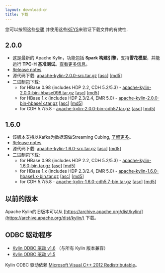 ```yaml
---
layout: download-cn
title: 下载
---
```


您可以按照这些[步骤](https://www.apache.org/info/verification.html) 并使用这些[KEYS](http://kylin.apache.org/KEYS)来验证下载文件的有效性.

## 2.0.0

- 这是最新的 Apache Kylin，功能包括 **Spark 构建引擎**，支持**雪花模型**，并能运行 **TPC-H 基准测试**。[查看更多信息](/cn/blog/2017/02/25/v2.0.0-beta-ready/)。
- [Release notes](/docs20/release_notes.html)
- 源代码下载: [apache-kylin-2.0.0-src.tar.gz](http://www.apache.org/dyn/closer.cgi/kylin/apache-kylin-2.0.0/apache-kylin-2.0.0-src.tar.gz) \[[asc](https://dist.apache.org/repos/dist/release/kylin/apache-kylin-2.0.0/apache-kylin-2.0.0-src.tar.gz.asc)\] \[[md5](https://dist.apache.org/repos/dist/release/kylin/apache-kylin-2.0.0/apache-kylin-2.0.0-src.tar.gz.md5)\]
- 二进制包下载:
  - for HBase 0.98 (includes HDP 2.2, CDH 5.2/5.3) - [apache-kylin-2.0.0-bin-hbase098.tar.gz](https://dist.apache.org/repos/dist/dev/kylin/apache-kylin-2.0.0/apache-kylin-2.0.0-bin-hbase098.tar.gz)  \[[asc](https://dist.apache.org/repos/dist/dev/kylin/apache-kylin-2.0.0/apache-kylin-2.0.0-bin-hbase098.tar.gz.asc)\] \[[md5](https://dist.apache.org/repos/dist/dev/kylin/apache-kylin-2.0.0/apache-kylin-2.0.0-bin-hbase098.tar.gz.md5)\]
  - for HBase 1.x (includes HDP 2.3/2.4, EMR 5.0) - [apache-kylin-2.0.0-bin-hbase1x.tar.gz](https://dist.apache.org/repos/dist/dev/kylin/apache-kylin-2.0.0/apache-kylin-2.0.0-bin-hbase1x.tar.gz) \[[asc](https://dist.apache.org/repos/dist/dev/kylin/apache-kylin-2.0.0/apache-kylin-2.0.0-bin-hbase1x.tar.gz.asc)\] \[[md5](https://dist.apache.org/repos/dist/dev/kylin/apache-kylin-2.0.0/apache-kylin-2.0.0-bin-hbase1x.tar.gz.md5)\]
  - for CDH 5.7/5.8 - [apache-kylin-2.0.0-bin-cdh57.tar.gz](https://dist.apache.org/repos/dist/dev/kylin/apache-kylin-2.0.0/apache-kylin-2.0.0-bin-cdh57.tar.gz) \[[asc](https://dist.apache.org/repos/dist/dev/kylin/apache-kylin-2.0.0/apache-kylin-2.0.0-bin-cdh57.tar.gz.asc)\] \[[md5](https://dist.apache.org/repos/dist/dev/kylin/apache-kylin-2.0.0/apache-kylin-2.0.0-bin-cdh57.tar.gz.md5)\]

## 1.6.0

* 该版本支持以Kafka为数据源做Streaming Cubing, [了解更多](/blog/2016/10/18/new-nrt-streaming/)。
* [Release notes](/docs16/release_notes.html)
* 源代码下载: [apache-kylin-1.6.0-src.tar.gz](http://www.apache.org/dyn/closer.cgi/kylin/apache-kylin-1.6.0/apache-kylin-1.6.0-src.tar.gz) \[[asc](https://dist.apache.org/repos/dist/release/kylin/apache-kylin-1.6.0/apache-kylin-1.6.0-src.tar.gz.asc)\] \[[md5](https://dist.apache.org/repos/dist/release/kylin/apache-kylin-1.6.0/apache-kylin-1.6.0-src.tar.gz.md5)\]
* 二进制包下载:
  * for HBase 0.98 (includes HDP 2.2, CDH 5.2/5.3) - [apache-kylin-1.6.0-bin.tar.gz](http://www.apache.org/dyn/closer.cgi/kylin/apache-kylin-1.6.0/apache-kylin-1.6.0-bin.tar.gz)  \[[asc](https://dist.apache.org/repos/dist/release/kylin/apache-kylin-1.6.0/apache-kylin-1.6.0-bin.tar.gz.asc)\] \[[md5](https://dist.apache.org/repos/dist/release/kylin/apache-kylin-1.6.0/apache-kylin-1.6.0-bin.tar.gz.md5)\]
  * for HBase 1.x (includes HDP 2.3/2.4, EMR 5.0) - [apache-kylin-1.6.0-hbase1.x-bin.tar.gz](http://www.apache.org/dyn/closer.cgi/kylin/apache-kylin-1.6.0/apache-kylin-1.6.0-hbase1.x-bin.tar.gz) \[[asc](https://dist.apache.org/repos/dist/release/kylin/apache-kylin-1.6.0/apache-kylin-1.6.0-hbase1.x-bin.tar.gz.asc)\] \[[md5](https://dist.apache.org/repos/dist/release/kylin/apache-kylin-1.6.0/apache-kylin-1.6.0-hbase1.x-bin.tar.gz.md5)\]
  * for CDH 5.7/5.8 - [apache-kylin-1.6.0-cdh5.7-bin.tar.gz](http://www.apache.org/dyn/closer.cgi/kylin/apache-kylin-1.6.0/apache-kylin-1.6.0-cdh5.7-bin.tar.gz) \[[asc](https://dist.apache.org/repos/dist/release/kylin/apache-kylin-1.6.0/apache-kylin-1.6.0-cdh5.7-bin.tar.gz.asc)\] \[[md5](https://dist.apache.org/repos/dist/release/kylin/apache-kylin-1.6.0/apache-kylin-1.6.0-cdh5.7-bin.tar.gz.md5)\]

## 以前的版本  
Apache Kylin的旧版本可以从 [https://archive.apache.org/dist/kylin/](https://archive.apache.org/dist/kylin/) 下载。

## ODBC 驱动程序
* [Kylin ODBC 驱动 v1.6](http://kylin.apache.org/download/KylinODBCDriver-1.6.zip)  （与所有 Kylin 版本兼容）
* [Kylin ODBC 驱动 v1.5](http://kylin.apache.org/download/KylinODBCDriver-1.5.zip) 

Kylin ODBC 驱动依赖 [Microsoft Visual C++ 2012 Redistributable](http://www.microsoft.com/en-us/download/details.aspx?id=30679)。
